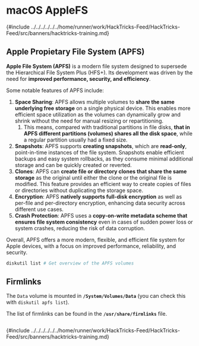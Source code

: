 # macOS AppleFS

{#include ../../../../../../home/runner/work/HackTricks-Feed/HackTricks-Feed/src/banners/hacktricks-training.md}

## Apple Propietary File System (APFS)

**Apple File System (APFS)** is a modern file system designed to supersede the Hierarchical File System Plus (HFS+). Its development was driven by the need for **improved performance, security, and efficiency**.

Some notable features of APFS include:

1. **Space Sharing**: APFS allows multiple volumes to **share the same underlying free storage** on a single physical device. This enables more efficient space utilization as the volumes can dynamically grow and shrink without the need for manual resizing or repartitioning.
   1. This means, compared with traditional partitions in file disks, **that in APFS different partitions (volumes) shares all the disk space**, while a regular partition usually had a fixed size.
2. **Snapshots**: APFS supports **creating snapshots**, which are **read-only**, point-in-time instances of the file system. Snapshots enable efficient backups and easy system rollbacks, as they consume minimal additional storage and can be quickly created or reverted.
3. **Clones**: APFS can **create file or directory clones that share the same storage** as the original until either the clone or the original file is modified. This feature provides an efficient way to create copies of files or directories without duplicating the storage space.
4. **Encryption**: APFS **natively supports full-disk encryption** as well as per-file and per-directory encryption, enhancing data security across different use cases.
5. **Crash Protection**: APFS uses a **copy-on-write metadata scheme that ensures file system consistency** even in cases of sudden power loss or system crashes, reducing the risk of data corruption.

Overall, APFS offers a more modern, flexible, and efficient file system for Apple devices, with a focus on improved performance, reliability, and security.

```bash
diskutil list # Get overview of the APFS volumes
```

## Firmlinks

The `Data` volume is mounted in **`/System/Volumes/Data`** (you can check this with `diskutil apfs list`).

The list of firmlinks can be found in the **`/usr/share/firmlinks`** file.

```bash

```

{#include ../../../../../../home/runner/work/HackTricks-Feed/HackTricks-Feed/src/banners/hacktricks-training.md}


